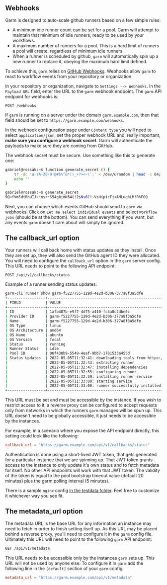 ## Webhooks

Garm is designed to auto-scale github runners based on a few simple rules:

  * A minimum idle runner count can be set for a pool. Garm will attempt to maintain that minimum of idle runners, ready to be used by your workflows.
  * A maximum number of runners for a pool. This is a hard limit of runners a pool will create, regardless of minimum idle runners.
  * When a runner is scheduled by github, ```garm``` will automatically spin up a new runner to replace it, obeying the maximum hard limit defined.

To achieve this, ```garm``` relies on [GitHub Webhooks](https://docs.github.com/en/developers/webhooks-and-events/webhooks/about-webhooks). Webhooks allow ```garm``` to react to workflow events from your repository or organization.

In your repository or organization, navigate to ```Settings --> Webhooks```. In the ```Payload URL``` field, enter the URL to the ```garm``` webhook endpoint. The ```garm``` API endpoint for webhooks is:

```
POST /webhooks
```

If ```garm``` is running on a server under the domain ```garm.example.com```, then that field should be set to ```https://garm.example.com/webhooks```.

In the webhook configuration page under ```Content type``` you will need to select ```application/json```, set the proper webhook URL and, really important, **make sure you configure a webhook secret**. Garm will authenticate the payloads to make sure they are coming from GitHub.

The webhook secret must be secure. Use something like this to generate one:

```bash
gabriel@rossak:~$ function generate_secret () {
    tr -dc 'a-zA-Z0-9!@#$%^&*()_+?><~\`;' < /dev/urandom | head -c 64;
    echo ''
}

gabriel@rossak:~$ generate_secret
9Q<fVm5dtRhUIJ>*nsr*S54g0imK64(!2$Ns6C!~VsH(p)cFj+AMLug%LM!R%FOQ
```

Next, you can choose which events GitHub should send to ```garm``` via webhooks. Click on ```Let me select individual events``` and select ```Workflow jobs``` (should be at the bottom). You can send everything if you want, but any events ```garm``` doesn't care about will simply be ignored.


## The callback_url option

Your runners will call back home with status updates as they install. Once they are set up, they will also send the GitHub agent ID they were allocated. You will need to configure the ```callback_url``` option in the ```garm``` server config. This URL needs to point to the following API endpoint:

```
POST /api/v1/callbacks/status
```

Example of a runner sending status updates:

```bash
garm-cli runner show garm-f5227755-129d-4e2d-b306-377a8f3a5dfe
+-----------------+--------------------------------------------------------------------------------------------------------------------------------------------------+
| FIELD           | VALUE                                                                                                                                            |
+-----------------+--------------------------------------------------------------------------------------------------------------------------------------------------+
| ID              | 1afb407b-e9f7-4d75-a410-fc4a8c2dbe6c                                                                                                             |
| Provider ID     | garm-f5227755-129d-4e2d-b306-377a8f3a5dfe                                                                                                        |
| Name            | garm-f5227755-129d-4e2d-b306-377a8f3a5dfe                                                                                                        |
| OS Type         | linux                                                                                                                                            |
| OS Architecture | amd64                                                                                                                                            |
| OS Name         | ubuntu                                                                                                                                           |
| OS Version      | focal                                                                                                                                            |
| Status          | running                                                                                                                                          |
| Runner Status   | idle                                                                                                                                             |
| Pool ID         | 98f438b9-5549-4eaf-9bb7-1781533a455d                                                                                                             |
| Status Updates  | 2022-05-05T11:32:41: downloading tools from https://github.com/actions/runner/releases/download/v2.290.1/actions-runner-linux-x64-2.290.1.tar.gz |
|                 | 2022-05-05T11:32:43: extracting runner                                                                                                           |
|                 | 2022-05-05T11:32:47: installing dependencies                                                                                                     |
|                 | 2022-05-05T11:32:55: configuring runner                                                                                                          |
|                 | 2022-05-05T11:32:59: installing runner service                                                                                                   |
|                 | 2022-05-05T11:33:00: starting service                                                                                                            |
|                 | 2022-05-05T11:33:00: runner successfully installed                                                                                               |
+-----------------+--------------------------------------------------------------------------------------------------------------------------------------------------+
```

This URL must be set and must be accessible by the instance. If you wish to restrict access to it, a reverse proxy can be configured to accept requests only from networks in which the runners ```garm``` manages will be spun up. This URL doesn't need to be globally accessible, it just needs to be accessible by the instances.

For example, in a scenario where you expose the API endpoint directly, this setting could look like the following:

```toml
callback_url = "https://garm.example.com/api/v1/callbacks/status"
```

Authentication is done using a short-lived JWT token, that gets generated for a particular instance that we are spinning up. That JWT token grants access to the instance to only update it's own status and to fetch metadata for itself. No other API endpoints will work with that JWT token. The validity of the token is equal to the pool bootstrap timeout value (default 20 minutes) plus the garm polling interval (5 minutes).

There is a sample ```nginx``` config [in the testdata folder](/testdata/nginx-server.conf). Feel free to customize it whichever way you see fit.

## The metadata_url option

The metadata URL is the base URL for any information an instance may need to fetch in order to finish setting itself up. As this URL may be placed behind a reverse proxy, you'll need to configure it in the ```garm``` config file. Ultimately this URL will need to point to the following ```garm``` API endpoint:

```bash
GET /api/v1/metadata
```

This URL needs to be accessible only by the instances ```garm``` sets up. This URL will not be used by anyone else. To configure it in ```garm``` add the following line in the ```[default]``` section of your ```garm``` config:

```toml
metadata_url = "https://garm.example.com/api/v1/metadata"
```
